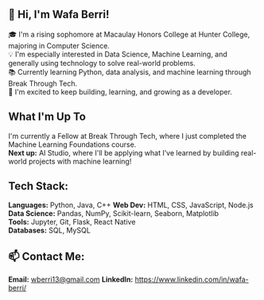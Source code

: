 ## 👋 Hi, I'm Wafa Berri!

🎓 I'm a rising sophomore at Macaulay Honors College at Hunter College, majoring in Computer Science.  
💡 I'm especially interested in Data Science, Machine Learning, and generally using technology to solve real-world problems.  
📚 Currently learning Python, data analysis, and machine learning through Break Through Tech.  
🌟 I'm excited to keep building, learning, and growing as a developer.

## What I'm Up To

I'm currently a Fellow at Break Through Tech, where I just completed the Machine Learning Foundations course.  
**Next up:** AI Studio, where I'll be applying what I’ve learned by building real-world projects with machine learning!



##  Tech Stack:
**Languages:** Python, Java, C++
**Web Dev:** HTML, CSS, JavaScript, Node.js 
**Data Science:** Pandas, NumPy, Scikit-learn, Seaborn, Matplotlib  
**Tools:** Jupyter, Git, Flask, React Native  
**Databases:** SQL, MySQL 

## 📫 Contact Me:
**Email:** wberri13@gmail.com 
**LinkedIn:** https://www.linkedin.com/in/wafa-berri/
<!--
**wberri13/wberri13** is a ✨ _special_ ✨ repository because its `README.md` (this file) appears on your GitHub profile.

Here are some ideas to get you started:

- 🔭 I’m currently working on ...
- 🌱 I’m currently learning ...
- 👯 I’m looking to collaborate on ...
- 🤔 I’m looking for help with ...
- 💬 Ask me about ...
- 📫 How to reach me: ...
- 😄 Pronouns: ...
- ⚡ Fun fact: ...
-->
